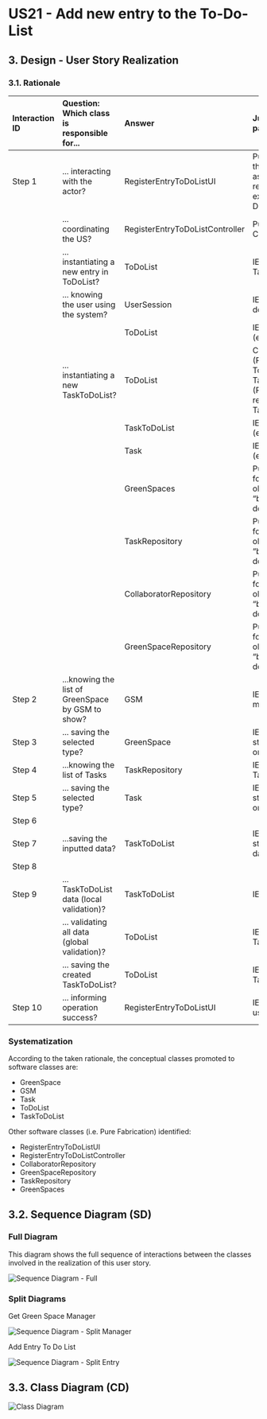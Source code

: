 # US21 - Add new entry to the To-Do-List

## 3. Design - User Story Realization

### 3.1. Rationale

| Interaction ID | Question: Which class is responsible for...       | Answer                          | Justification (with patterns)                                                                                                       |
|:---------------|:--------------------------------------------------|:--------------------------------|:------------------------------------------------------------------------------------------------------------------------------------|
| Step 1  		     | 	... interacting with the actor?                  | RegisterEntryToDoListUI         | Pure Fabrication: there is no reason to assign this responsibility to any existing class in the Domain Model.                       |
| 			  		        | 	... coordinating the US?                         | RegisterEntryToDoListController | Pure Fabrication: Controller                                                                                                        |
| 			  		        | 	... instantiating a new entry in ToDoList?       | ToDoList                        | IE: knows/has its own TaskToDoList                                                                                                  |
| 			  		        | ... knowing the user using the system?            | UserSession                     | IE: cf. A&A component documentation.                                                                                                |
| 			  		        | 							                                           | ToDoList                        | IE: knows its own data (e.g. TaskToDoList)                                                                                          |
| 			  		        | 	... instantiating a new TaskToDoList?            | ToDoList                        | Creator: <br/>(Rule 1): in the DM ToDoList has a TaskToDoList(Entries). <br/>(Rule 2) : ToDoList records instances of TaskToDoList. |
| 			  		        | 							                                           | TaskToDoList                    | IE: knows its own data (e.g. urgency)                                                                                               |
| 			  		        | 							                                           | Task                            | IE: knows its own data (e.g. description)                                                                                           |
| 			  		        | 							                                           | GreenSpaces                     | Pure Fabrication: they form a collection of objects that do not “belong” to any domain object/class.                                |
| 			  		        | 							                                           | TaskRepository                  | Pure Fabrication: they form a collection of objects that do not “belong” to any domain object/class.                                |
| 			  		        | 							                                           | CollaboratorRepository          | Pure Fabrication: they form a collection of objects that do not “belong” to any domain object/class.                                |
| 			  		        | 							                                           | GreenSpaceRepository            | Pure Fabrication: they form a collection of objects that do not “belong” to any domain object/class.                                |
| Step 2         | ...knowing the list of GreenSpace by GSM to show? | GSM                             | IE:GreenSpace list managed by GSM.                                                                                                  |
| Step 3         | ... saving the selected type?                     | GreenSpace                      | IE: object created in step 1 is classified in one type.                                                                             |
| Step 4         | ...knowing the list of Tasks                      | TaskRepository                  | IE: knows/has its own Tasks                                                                                                         |
| Step 5         | ... saving the selected type?                     | Task                            | IE: object created in step 1 is classified in one type.                                                                             |
| Step 6         |                                                   |                                 |                                                                                                                                     |
| Step 7  		     | 	...saving the inputted data?                     | TaskToDoList                    | IE: object created in step 1 has its own data.                                                                                      |
| Step 8         |                                                   |                                 |                                                                                                                                     |
| Step 9  		     | 	...  TaskToDoList data (local validation)?       | TaskToDoList                    | IE: owns its data.                                                                                                                  | 
| 			  		        | 	... validating all data (global validation)?     | ToDoList                        | IE: knows all its TaskToDoList.                                                                                                     | 
| 			  		        | 	... saving the created TaskToDoList?             | ToDoList                        | IE: owns all its TaskToDoList.                                                                                                      | 
| Step 10  		    | 	... informing operation success?                 | RegisterEntryToDoListUI         | IE: is responsible for user interactions.                                                                                           | 

### Systematization ##

According to the taken rationale, the conceptual classes promoted to software classes are:

* GreenSpace
* GSM
* Task
* ToDoList
* TaskToDoList

Other software classes (i.e. Pure Fabrication) identified:

* RegisterEntryToDoListUI
* RegisterEntryToDoListController
* CollaboratorRepository
* GreenSpaceRepository
* TaskRepository
* GreenSpaces

## 3.2. Sequence Diagram (SD)

### Full Diagram

This diagram shows the full sequence of interactions between the classes involved in the realization of this user story.

![Sequence Diagram - Full](svg/us21-sequence-diagram.svg)

### Split Diagrams

Get Green Space Manager

![Sequence Diagram - Split Manager](svg/us21-partial-sequence-diagram-get-GSM.svg)

Add Entry To Do List

![Sequence Diagram - Split Entry](svg/us21-sequence-diagram-partial-add-to-do-list.svg)

## 3.3. Class Diagram (CD)

![Class Diagram](svg/us21-class-diagram.svg)